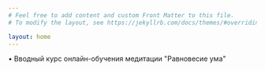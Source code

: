 ```yaml
---
# Feel free to add content and custom Front Matter to this file.
# To modify the layout, see https://jekyllrb.com/docs/themes/#overriding-theme-defaults

layout: home
---
```


• Вводный курс онлайн-обучения медитации "Равновесие ума"
